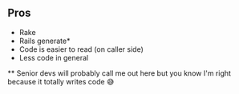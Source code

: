 ## Pros

- Rake
- Rails generate*
- Code is easier to read (on caller side)
- Less code in general

** Senior devs will probably call me out here but you know I'm right because it totally writes code 😅
